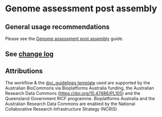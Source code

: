 Genome assessment post assembly
==============

## General usage recommendations

Please see the [Genome assessment post assembly]() guide.

## See [change log](./change_log.md)

## Attributions

The workflow & the [doc_guidelines template](https://github.com/AustralianBioCommons/doc_guidelines) used are supported by the Australian BioCommons via Bioplatforms Australia funding, the Australian Research Data Commons (https://doi.org/10.47486/PL105) and the Queensland Government RICF programme. Bioplatforms Australia and the Australian Research Data Commons are enabled by the National Collaborative Research Infrastructure Strategy (NCRIS).



